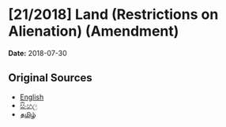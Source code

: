 # [21/2018] Land (Restrictions on Alienation) (Amendment)

**Date:** 2018-07-30

## Original Sources

- [English](https://documents.gov.lk/view/acts/2018/7/21-2018_E.pdf)
- [සිංහල](https://documents.gov.lk/view/acts/2018/7/21-2018_S.pdf)
- [தமிழ்](https://documents.gov.lk/view/acts/2018/7/21-2018_T.pdf)
